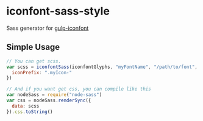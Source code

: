 # iconfont-sass-style
Sass generator for [gulp-iconfont](https://github.com/nfroidure/gulp-iconfont/)

## Simple Usage

```js
// You can get scss.
var scss = iconfontSass(iconfontGlyphs, "myFontName", "/path/to/font", {
  iconPrefix: ".myIcon-"
})

// And if you want get css, you can compile like this
var nodeSass = require("node-sass")
var css = nodeSass.renderSync({
  data: scss
}).css.toString()
```